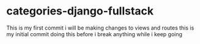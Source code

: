 # categories-django-fullstack

This is my first commit
i will be making changes to views and routes 
this is my initial commit
doing this before i break anything while i keep going
